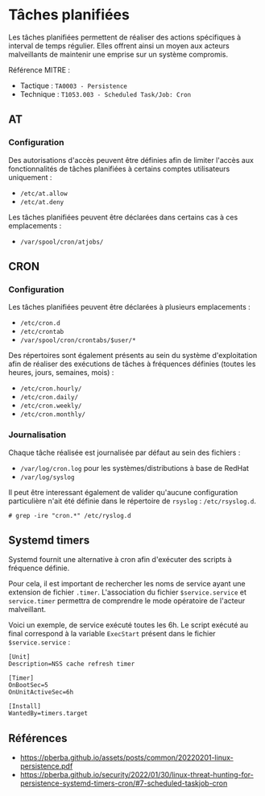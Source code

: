 # Tâches planifiées

Les tâches planifiées permettent de réaliser des actions spécifiques à interval de temps régulier.
Elles offrent ainsi un moyen aux acteurs malveillants de maintenir une emprise sur un système compromis.

Référence MITRE : 
- Tactique : ```TA0003 - Persistence```
- Technique : ```T1053.003 - Scheduled Task/Job: Cron```

## AT

### Configuration

Des autorisations d'accès peuvent être définies afin de limiter l'accès aux fonctionnalités de tâches planifiées à certains comptes utilisateurs uniquement : 
- ```/etc/at.allow```
- ```/etc/at.deny```

Les tâches planifiées peuvent être déclarées dans certains cas à ces emplacements : 

- ```/var/spool/cron/atjobs/```


## CRON

### Configuration

Les tâches planifiées peuvent être déclarées à plusieurs emplacements : 

- ```/etc/cron.d```
- ```/etc/crontab```
- ```/var/spool/cron/crontabs/$user/*```

Des répertoires sont également présents au sein du système d'exploitation afin de réaliser des exécutions de tâches à fréquences définies (toutes les heures, jours, semaines, mois) :
- ```/etc/cron.hourly/```
- ```/etc/cron.daily/```
- ```/etc/cron.weekly/```
- ```/etc/cron.monthly/```

### Journalisation

Chaque tâche réalisée est journalisée par défaut au sein des fichiers :
- ```/var/log/cron.log``` pour les systèmes/distributions à base de RedHat
- ```/var/log/syslog```

Il peut être interessant également de valider qu'aucune configuration particulière n'ait été définie dans le répertoire de ```rsyslog``` : ```/etc/rsyslog.d```.

```
# grep -ire "cron.*" /etc/ryslog.d
```

## Systemd timers

Systemd fournit une alternative à cron afin d'exécuter des scripts à fréquence définie.

Pour cela, il est important de rechercher les noms de service ayant une extension de fichier ```.timer```. L'association du fichier ```$service.service``` et ```service.timer``` permettra de comprendre le mode opératoire de l'acteur malveillant.

Voici un exemple, de service exécuté toutes les 6h. Le script exécuté au final correspond à la variable ```ExecStart``` présent dans le fichier ```$service.service``` :

```
[Unit]
Description=NSS cache refresh timer

[Timer]
OnBootSec=5
OnUnitActiveSec=6h

[Install]
WantedBy=timers.target
```


## Références 

- https://pberba.github.io/assets/posts/common/20220201-linux-persistence.pdf
- https://pberba.github.io/security/2022/01/30/linux-threat-hunting-for-persistence-systemd-timers-cron/#7-scheduled-taskjob-cron